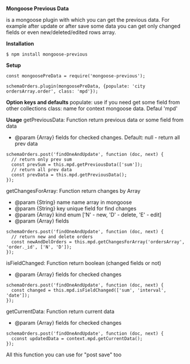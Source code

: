 **Mongoose Previous Data** 

is a mongoose plugin with which you can get the previous data. For example after update or after save some data you can get only changed fields or even new/deleted/edited rows array.

**Installation**
```
$ npm install mongoose-previous
```

**Setup**
```
const mongoosePreData = require('mongoose-previous');

schemaOrders.plugin(mongoosePreData, {populate: 'city ordersArray.order', class: 'mpd'});

```
**Option keys and defaults**
 populate: use if you need get some field from other collections
 class: name for context mongoose data. Defaul 'mpd'
 
**Usage**
getPreviousData: Function return previous data or some field from data
* @param {Array} fields for checked changes. Default: null - return all prev data
```
schemaOrders.post('findOneAndUpdate', function (doc, next) {
  // return only prev sum
  const prevSum = this.mpd.getPreviousData(['sum']);
  // return all prev data
  const prevData = this.mpd.getPreviousData();
});
```
getChangesForArray: Function return changes by Array
* @param {String} name name array in mongoose
* @param {String} key unique field for find changes
* @param {Array} kind enum ['N' - new, 'D' - delete, 'E' - edit]
* @param {Array} fields 
```
schemaOrders.post('findOneAndUpdate', function (doc, next) {
  // return new and delete orders
  const newAndDelOrders = this.mpd.getChangesForArray('ordersArray', 'order._id', ['N', 'D']);
});
```
isFieldChanged: Function return boolean (changed fields or not)
* @param {Array} fields for checked changes
```
schemaOrders.post('findOneAndUpdate', function (doc, next) {
  const changed = this.mpd.isFieldChanged(['sum', 'interval', 'date']);
});
```
getCurrentData: Function return current data
* @param {Array} fields for checked changes
```
schemaOrders.post('findOneAndUpdate', function (doc, next) {
  cconst updatedData = context.mpd.getCurrentData();
});
```

All this function you can use for "post save" too
